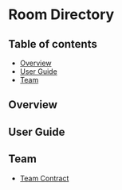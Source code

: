 # Room Directory

## Table of contents

* [Overview](#overview)
* [User Guide](#user-guide)
* [Team](#team)

## Overview

## User Guide

## Team

* [Team Contract](https://docs.google.com/document/d/1eKRh4N_Ak8qnQbBEGrxAVlJxxvsMIjg8wWbFX2ZBQhc/edit?usp=sharing)
